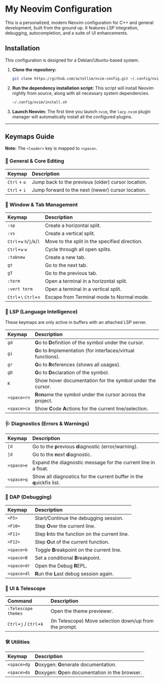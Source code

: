# My Neovim Configuration

This is a personalized, modern Neovim configuration for C++ and general development, built from the ground up. It features LSP integration, debugging, autocompletion, and a suite of UI enhancements.

## Installation

This configuration is designed for a Debian/Ubuntu-based system.

1.  **Clone the repository:**
    ```bash
    git clone https://github.com/actellim/nvim-config.git ~/.config/nvim
    ```

2.  **Run the dependency installation script:**
    This script will install Neovim nightly from source, along with all necessary system dependencies.
    ```bash
    ~/.config/nvim/install.sh
    ```

3.  **Launch Neovim:**
    The first time you launch `nvim`, the `lazy.nvim` plugin manager will automatically install all the configured plugins.

---

## Keymaps Guide

**Note:** The `<leader>` key is mapped to `<space>`.

### 📅 General & Core Editing

| Keymap | Description |
| :--- | :--- |
| `Ctrl` + `o` | Jump back to the previous (older) cursor location. |
| `Ctrl` + `i` | Jump forward to the next (newer) cursor location. |

### 🔳 Window & Tab Management

| Keymap | Description |
| :--- | :--- |
| `:sp` | Create a horizontal split. |
| `:vs` | Create a vertical split. |
| `Ctrl`+`w` `h`/`j`/`k`/`l` | Move to the split in the specified direction. |
| `Ctrl`+`w` `w` | Cycle through all open splits. |
| `:tabnew` | Create a new tab. |
| `gt` | Go to the next tab. |
| `gT` | Go to the previous tab. |
| `:term` | Open a terminal in a horizontal split. |
| `:vert term`| Open a terminal in a vertical split. |
| `Ctrl`+`\` `Ctrl`+`n`| Escape from Terminal mode to Normal mode. |

### 🧠 LSP (Language Intelligence)

These keymaps are only active in buffers with an attached LSP server.

| Keymap | Description |
| :--- | :--- |
| `gd` | **G**o to **D**efinition of the symbol under the cursor. |
| `gi` | **G**o to **I**mplementation (for interfaces/virtual functions). |
| `gr` | **G**o to **R**eferences (shows all usages). |
| `gD` | **G**o to **D**eclaration of the symbol. |
| `K` | Show hover documentation for the symbol under the cursor. |
| `<space>rn` | **R**e**n**ame the symbol under the cursor across the project. |
| `<space>ca` | Show **C**ode **A**ctions for the current line/selection. |

### 🩺 Diagnostics (Errors & Warnings)

| Keymap | Description |
| :--- | :--- |
| `[d` | Go to the **p**revious **d**iagnostic (error/warning). |
| `]d` | Go to the **n**ext **d**iagnostic. |
| `<space>e` | Expand the diagnostic message for the current line in a float. |
| `<space>q` | Show all diagnostics for the current buffer in the **q**uickfix list. |

### 🐞 DAP (Debugging)

| Keymap | Description |
| :--- | :--- |
| `<F5>` | Start/Continue the debugging session. |
| `<F10>` | Step **O**ver the current line. |
| `<F11>` | Step **I**nto the function on the current line. |
| `<F12>` | Step **O**ut of the current function. |
| `<space>b` | Toggle **B**reakpoint on the current line. |
| `<space>B` | Set a conditional **B**reakpoint. |
| `<space>dr` | Open the Debug **R**EPL. |
| `<space>dl` | **R**un the **L**ast debug session again. |

### 🎨 UI & Telescope

| Command | Description |
| :--- | :--- |
| `:Telescope themes` | Open the theme previewer. |
| `Ctrl`+`j` / `Ctrl`+`k` | (In Telescope) Move selection down/up from the prompt. |

### 🛠️ Utilities

| Keymap | Description |
| :--- | :--- |
| `<space>dg` | **D**oxygen: **G**enerate documentation. |
| `<space>do` | **D**oxygen: **O**pen documentation in the browser. |
